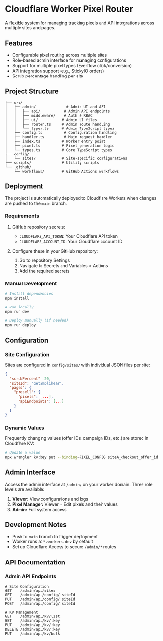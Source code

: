 # Cloudflare Worker Pixel Router

A flexible system for managing tracking pixels and API integrations across multiple sites and pages.

## Features

- Configurable pixel routing across multiple sites
- Role-based admin interface for managing configurations
- Support for multiple pixel types (Everflow click/conversion)
- API integration support (e.g., StickyIO orders)
- Scrub percentage handling per site

## Project Structure

```
├── src/
│   ├── admin/              # Admin UI and API
│   │   ├── api/           # Admin API endpoints
│   │   ├── middleware/    # Auth & RBAC
│   │   ├── ui/           # Admin UI files
│   │   ├── router.ts     # Admin route handling
│   │   └── types.ts      # Admin TypeScript types
│   ├── config.ts          # Configuration handling
│   ├── handler.ts         # Main request handler
│   ├── index.ts          # Worker entry point
│   ├── pixel.ts          # Pixel generation logic
│   └── types.ts          # Core TypeScript types
├── config/
│   └── sites/            # Site-specific configurations
├── scripts/              # Utility scripts
└── .github/
    └── workflows/        # GitHub Actions workflows
```

## Deployment

The project is automatically deployed to Cloudflare Workers when changes are pushed to the `main` branch.

### Requirements

1. GitHub repository secrets:
   - `CLOUDFLARE_API_TOKEN`: Your Cloudflare API token
   - `CLOUDFLARE_ACCOUNT_ID`: Your Cloudflare account ID

2. Configure these in your GitHub repository:
   1. Go to repository Settings
   2. Navigate to Secrets and Variables > Actions
   3. Add the required secrets

### Manual Development

```bash
# Install dependencies
npm install

# Run locally
npm run dev

# Deploy manually (if needed)
npm run deploy
```

## Configuration

### Site Configuration

Sites are configured in `config/sites/` with individual JSON files per site:

```json
{
  "scrubPercent": 20,
  "siteId": "getamplihear",
  "pages": {
    "presell": {
      "pixels": [...],
      "apiEndpoints": [...]
    }
  }
}
```

### Dynamic Values

Frequently changing values (offer IDs, campaign IDs, etc.) are stored in Cloudflare KV:

```bash
# Update a value
npx wrangler kv:key put --binding=PIXEL_CONFIG siteA_checkout_offer_id "746"
```

## Admin Interface

Access the admin interface at `/admin/` on your worker domain. Three role levels are available:

1. **Viewer:** View configurations and logs
2. **Pixel Manager:** Viewer + Edit pixels and their values
3. **Admin:** Full system access

## Development Notes

- Push to `main` branch to trigger deployment
- Worker runs at `*.workers.dev` by default
- Set up Cloudflare Access to secure `/admin/*` routes

## API Documentation

### Admin API Endpoints

```
# Site Configuration
GET    /admin/api/sites
GET    /admin/api/config/:siteId
PUT    /admin/api/config/:siteId
POST   /admin/api/config/:siteId

# KV Management
GET    /admin/api/kv/list
GET    /admin/api/kv/:key
PUT    /admin/api/kv/:key
DELETE /admin/api/kv/:key
PUT    /admin/api/kv/bulk